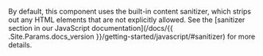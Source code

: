 By default, this component uses the built-in content sanitizer, which strips out any HTML elements that are not explicitly allowed. See the [sanitizer section in our JavaScript documentation](/docs/{{ .Site.Params.docs_version }}/getting-started/javascript/#sanitizer) for more details.

